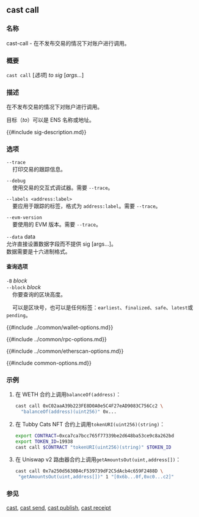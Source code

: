 ## cast call

### 名称

cast-call - 在不发布交易的情况下对账户进行调用。

### 概要

``cast call`` [*选项*] *to* *sig* [*args...*]

### 描述

在不发布交易的情况下对账户进行调用。

目标（*to*）可以是 ENS 名称或地址。

{{#include sig-description.md}}

### 选项

`--trace`  
&nbsp;&nbsp;&nbsp;&nbsp;打印交易的跟踪信息。

`--debug`  
&nbsp;&nbsp;&nbsp;&nbsp;使用交易的交互式调试器。需要 `--trace`。

`--labels <address:label>`  
&nbsp;&nbsp;&nbsp;&nbsp;要应用于跟踪的标签，格式为 `address:label`。需要 `--trace`。

`--evm-version`  
&nbsp;&nbsp;&nbsp;&nbsp;要使用的 EVM 版本。需要 `--trace`。

`--data` data\
    允许直接设置数据字段而不提供 sig [args…]。\
    数据需要是十六进制格式。

#### 查询选项

`-B` *block*  
`--block` *block*  
&nbsp;&nbsp;&nbsp;&nbsp;你要查询的区块高度。

&nbsp;&nbsp;&nbsp;&nbsp;可以是区块号，也可以是任何标签：`earliest`、`finalized`、`safe`、`latest`或`pending`。

{{#include ../common/wallet-options.md}}

{{#include ../common/rpc-options.md}}

{{#include ../common/etherscan-options.md}}

{{#include common-options.md}}

### 示例

1. 在 WETH 合约上调用`balanceOf(address)`：

    ```sh
    cast call 0xC02aaA39b223FE8D0A0e5C4F27eAD9083C756Cc2 \
      "balanceOf(address)(uint256)" 0x...
    ```

2. 在 Tubby Cats NFT 合约上调用`tokenURI(uint256)(string)`：

    ```sh
    export CONTRACT=0xca7ca7bcc765f77339be2d648ba53ce9c8a262bd
    export TOKEN_ID=19938
    cast call $CONTRACT "tokenURI(uint256)(string)" $TOKEN_ID
   ```

3. 在 Uniswap v2 路由器合约上调用``getAmountsOut(uint,address[])``：

    ```sh
   cast call 0x7a250d5630B4cF539739dF2C5dAcb4c659F2488D \
     "getAmountsOut(uint,address[])" 1 "[0x6b...0f,0xc0...c2]"
   ```

### 参见

[cast](./cast.md), [cast send](./cast-send.md), [cast publish](./cast-publish.md), [cast receipt](./cast-receipt.md)